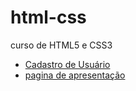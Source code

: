 # html-css
 curso de HTML5 e CSS3
    <ul>
    <li><a href="https://fernandoromeroalves.github.io/html-css/b7web/exercicio-um-formulario-de-pesquisa/index.html">Cadastro de Usuário</a></li>
    <li><a href="https://fernandoromeroalves.github.io/html-css/b7web/exercicio-uma-pagina-de-apresentacao/index.html">pagina de apresentação</a></li>      
    </ul>
   